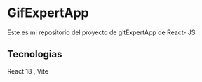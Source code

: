 # GifExpertApp

Este es mi repositorio del proyecto de gitExpertApp de React- JS

## Tecnologias 

React 18 , Vite 